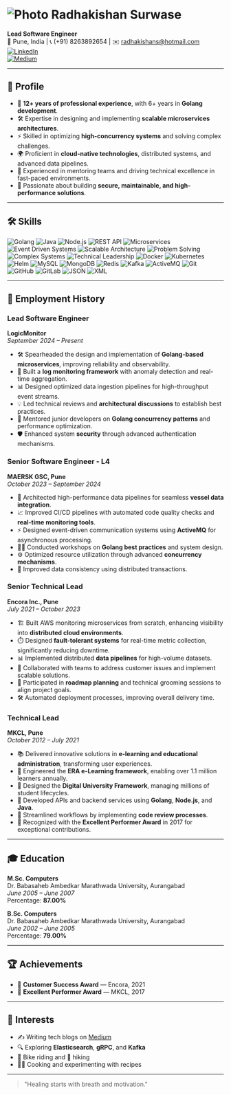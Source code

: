 # ![Photo](photo_blue_bg.jpg.jpg) Radhakishan Surwase  
**Lead Software Engineer**  
📍 Pune, India | 📞 (+91) 8263892654 | ✉️ [radhakishans@hotmail.com](mailto:radhakishans@hotmail.com)  
[![LinkedIn](https://img.shields.io/badge/-LinkedIn-blue?logo=linkedin)](https://www.linkedin.com/in/rkishans/)  
[![Medium](https://img.shields.io/badge/-Medium-black?logo=medium)](https://rksurwase.medium.com/)  

---

## 🌟 **Profile**  
- 🚀 **12+ years of professional experience**, with 6+ years in **Golang development**.  
- 🛠️ Expertise in designing and implementing **scalable microservices architectures**.  
- ⚡ Skilled in optimizing **high-concurrency systems** and solving complex challenges.  
- 🌍 Proficient in **cloud-native technologies**, distributed systems, and advanced data pipelines.  
- 🤝 Experienced in mentoring teams and driving technical excellence in fast-paced environments.  
- 🔐 Passionate about building **secure, maintainable, and high-performance solutions**.  

---

## 🛠 **Skills**

![Golang](https://img.shields.io/badge/-Golang-blue) ![Java](https://img.shields.io/badge/-Java-red) ![Node.js](https://img.shields.io/badge/-Node.js-green) ![REST API](https://img.shields.io/badge/-REST%20API-lightgrey) ![Microservices](https://img.shields.io/badge/-Microservices-blueviolet) ![Event Driven Systems](https://img.shields.io/badge/-Event%20Driven%20Systems-yellowgreen) ![Scalable Architecture](https://img.shields.io/badge/-Scalable%20Architecture-brightgreen) ![Problem Solving](https://img.shields.io/badge/-Problem%20Solving-ff69b4) ![Complex Systems](https://img.shields.io/badge/-Complex%20Systems-lightblue) ![Technical Leadership](https://img.shields.io/badge/-Technical%20Leadership-yellow) ![Docker](https://img.shields.io/badge/-Docker-2496ED?logo=docker&logoColor=white) ![Kubernetes](https://img.shields.io/badge/-Kubernetes-326CE5?logo=kubernetes&logoColor=white) ![Helm](https://img.shields.io/badge/-Helm-0F1689?logo=helm&logoColor=white) ![MySQL](https://img.shields.io/badge/-MySQL-4479A1?logo=mysql&logoColor=white) ![MongoDB](https://img.shields.io/badge/-MongoDB-47A248?logo=mongodb&logoColor=white) ![Redis](https://img.shields.io/badge/-Redis-DC382D?logo=redis&logoColor=white) ![Kafka](https://img.shields.io/badge/-Kafka-231F20?logo=apache-kafka&logoColor=white) ![ActiveMQ](https://img.shields.io/badge/-ActiveMQ-D22128) ![Git](https://img.shields.io/badge/-Git-F05032?logo=git&logoColor=white) ![GitHub](https://img.shields.io/badge/-GitHub-181717?logo=github&logoColor=white) ![GitLab](https://img.shields.io/badge/-GitLab-FC6D26?logo=gitlab&logoColor=white) ![JSON](https://img.shields.io/badge/-JSON-000000?logo=json&logoColor=white) ![XML](https://img.shields.io/badge/-XML-orange)

---

## 💼 **Employment History**

### **Lead Software Engineer**  
**LogicMonitor**  
*September 2024 – Present*  
- 🛠️ Spearheaded the design and implementation of **Golang-based microservices**, improving reliability and observability.  
- 🚀 Built a **log monitoring framework** with anomaly detection and real-time aggregation.  
- 📊 Designed optimized data ingestion pipelines for high-throughput event streams.  
- 💡 Led technical reviews and **architectural discussions** to establish best practices.  
- 🤝 Mentored junior developers on **Golang concurrency patterns** and performance optimization.  
- 🛡️ Enhanced system **security** through advanced authentication mechanisms.

### **Senior Software Engineer - L4**  
**MAERSK GSC, Pune**  
*October 2023 – September 2024*  
- 🚢 Architected high-performance data pipelines for seamless **vessel data integration**.  
- 📈 Improved CI/CD pipelines with automated code quality checks and **real-time monitoring tools**.  
- ⚡ Designed event-driven communication systems using **ActiveMQ** for asynchronous processing.  
- 🧑‍🏫 Conducted workshops on **Golang best practices** and system design.  
- ⚙️ Optimized resource utilization through advanced **concurrency mechanisms**.  
- 💾 Improved data consistency using distributed transactions.

### **Senior Technical Lead**  
**Encora Inc., Pune**  
*July 2021 – October 2023*  
- 🏗️ Built AWS monitoring microservices from scratch, enhancing visibility into **distributed cloud environments**.  
- ⏱️ Designed **fault-tolerant systems** for real-time metric collection, significantly reducing downtime.  
- 📊 Implemented distributed **data pipelines** for high-volume datasets.  
- 🤝 Collaborated with teams to address customer issues and implement scalable solutions.  
- 📅 Participated in **roadmap planning** and technical grooming sessions to align project goals.  
- 🛠️ Automated deployment processes, improving overall delivery time.

### **Technical Lead**  
**MKCL, Pune**  
*October 2012 – July 2021*  
- 📚 Delivered innovative solutions in **e-learning and educational administration**, transforming user experiences.  
- 🚀 Engineered the **ERA e-Learning framework**, enabling over 1.1 million learners annually.  
- 🏫 Designed the **Digital University Framework**, managing millions of student lifecycles.  
- 🔗 Developed APIs and backend services using **Golang**, **Node.js**, and **Java**.  
- 🧹 Streamlined workflows by implementing **code review processes**.  
- 🌟 Recognized with the **Excellent Performer Award** in 2017 for exceptional contributions.

---

## 🎓 **Education**  
**M.Sc. Computers**  
Dr. Babasaheb Ambedkar Marathwada University, Aurangabad  
*June 2005 – June 2007*  
Percentage: **87.00%**  

**B.Sc. Computers**  
Dr. Babasaheb Ambedkar Marathwada University, Aurangabad  
*June 2002 – June 2005*  
Percentage: **79.00%**  

---

## 🏆 **Achievements**  
- 🏅 **Customer Success Award** — Encora, 2021  
- 🥇 **Excellent Performer Award** — MKCL, 2017  

---

## 📖 **Interests**  
- ✍️ Writing tech blogs on [Medium](https://rksurwase.medium.com/)  
- 🔍 Exploring **Elasticsearch**, **gRPC**, and **Kafka**  
- 🚴 Bike riding and 🥾 hiking  
- 👨‍🍳 Cooking and experimenting with recipes  

---

> "Healing starts with breath and motivation."  
